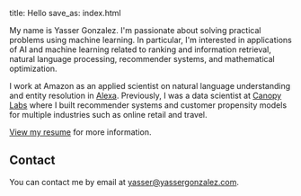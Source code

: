 title: Hello
save_as: index.html

My name is Yasser Gonzalez. I'm passionate about solving practical
problems using machine learning. In particular, I'm interested in
applications of AI and machine learning related to ranking and
information retrieval, natural language processing, recommender
systems, and mathematical optimization.

I work at Amazon as an applied scientist on natural language
understanding and entity resolution in [Alexa](https://developer.amazon.com/alexa/science).
Previously, I was a data scientist at [Canopy Labs](https://canopylabs.com/)
where I built recommender systems and customer propensity models for
multiple industries such as online retail and travel.

[View my resume](/resume/yasser_gonzalez.pdf) for more information.

## Contact

You can contact me by email at <yasser@yassergonzalez.com>.
